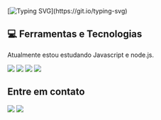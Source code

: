 [![Typing SVG](https://readme-typing-svg.demolab.com/?lines=Eaee,+sou+o+Iago+Liziero.;Eaee,+sou+o+Iago+Liziero.)](https://git.io/typing-svg)

## 💻 Ferramentas e Tecnologias
<div>
  <p> Atualmente estou estudando Javascript e node.js. </p>
  <img src="https://img.shields.io/badge/HTML5-f56320?style=for-the-badge&logo=html5&logoColor=white" target="_blank"></a>
  <img src="https://img.shields.io/badge/CSS3-2079f5?style=for-the-badge&logo=css3&logoColor=white" target="_blank"></a>
  <img src="https://img.shields.io/badge/JavaScript-d0d02f?style=for-the-badge&logo=javascript&logoColor=black" target="_blank"></a>
  <img src="https://img.shields.io/badge/C%23-239120?style=for-the-badge&logo=c-sharp&logoColor=white" target="_blank"></a>
  </div>

## Entre em contato
<div>
  <a href="https://www.instagram.com/iagoliziero(https://www.instagram.com/iagoliziero/)/" target="_blank"><img src="https://img.shields.io/badge/-Instagram-%23E4405F?style=for-the-badge&logo=instagram&logoColor=white" target="_blank"></a>
   <a href="#" target="_blank"><img src="https://img.shields.io/badge/Discord-7289DA?style=for-the-badge&logo=discord&logoColor=white" target="_blank"></a> 
</div>
